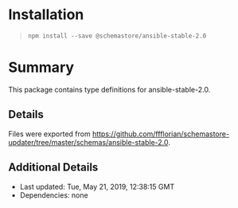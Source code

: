# Installation
> `npm install --save @schemastore/ansible-stable-2.0`

# Summary
This package contains type definitions for ansible-stable-2.0.

## Details
Files were exported from https://github.com/ffflorian/schemastore-updater/tree/master/schemas/ansible-stable-2.0.

## Additional Details
* Last updated: Tue, May 21, 2019, 12:38:15 GMT
* Dependencies: none
